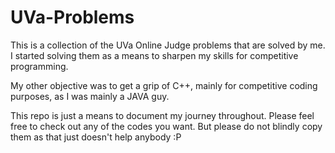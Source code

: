 # UVa-Problems
This is a collection of the UVa Online Judge problems that are solved by me. I started solving them as a means to sharpen my skills for competitive programming.

My other objective was to get a grip of C++, mainly for competitive coding purposes, as I was mainly a JAVA guy.

This repo is just a means to document my journey throughout. Please feel free to check out any of the codes you want. But please do not blindly copy them as that just doesn't help anybody :P
